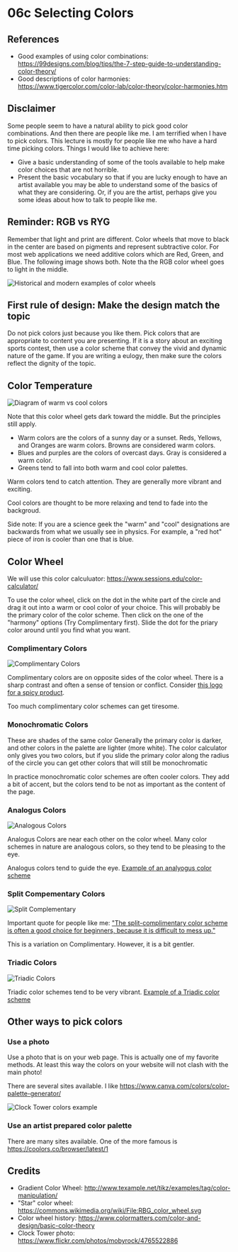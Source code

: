 # 06c Selecting Colors

## References

* Good examples of using color combinations: https://99designs.com/blog/tips/the-7-step-guide-to-understanding-color-theory/
* Good descriptions of color harmonies: https://www.tigercolor.com/color-lab/color-theory/color-harmonies.htm

## Disclaimer

Some people seem to have a natural ability to pick good color combinations.  And then there are people like me.  I am terrified when I have to pick colors.  This lecture is mostly for people like me who have a hard time picking colors.  Things I would like to achieve here:

* Give a basic understanding of some of the tools available to help make color choices that are not horrible.
* Present the basic vocabulary so that if you are lucky enough to have an artist available you may be able to understand some of the basics of what they are considering.  Or, if you are the artist, perhaps give you some ideas about how to talk to people like me.

## Reminder: RGB vs RYG

Remember that light and print are different.  Color wheels that move to black in the center are based on pigments and represent subtractive color.  For most web applications we need additive colors which are Red, Green, and Blue.  The following image shows both.  Note tha the RGB color wheel goes to light in the middle. 

![Historical and modern examples of color wheels](images/theory-wheel-history.jpg)

## First rule of design:  Make the design match the topic

Do not pick colors just because you like them.  Pick colors that are appropriate to content you are presenting.  If it is a story about an exciting sports contest, then use a color scheme that convey the vivid and dynamic nature of the game.  If you are writing a eulogy, then make sure the colors reflect the dignity of the topic.

## Color Temperature

![Diagram of warm vs cool colors](images/Warm-cool-Badge.jpg)

Note that this color wheel gets dark toward the middle.  But the principles still apply.

* Warm colors are the colors of a sunny day or a sunset.  Reds, Yellows, and Oranges are warm colors.  Browns are considered warm colors.
* Blues and purples are the colors of overcast days.  Gray is considered a warm color.
* Greens tend to fall into both warm and cool color palettes.

Warm colors tend to catch attention.  They are generally more vibrant and exciting.

Cool colors are thought to be more relaxing and tend to fade into the backgroud.

Side note:  If you are a science geek the "warm" and "cool" designations are backwards from what we usually see in physics.  For example, a "red hot" piece of iron is cooler than one that is blue.

## Color Wheel

We will use this color calculuator: https://www.sessions.edu/color-calculator/

To use the color wheel, click on the dot in the white part of the circle and drag it out into a warm or cool color of your choice.  This will probably be the primary color of the color scheme.  Then click on the one of the "harmony" options (Try Complimentary first). Slide the dot for the priary color around until you find what you want.

### Complimentary Colors

![Complimentary Colors](images/Complementary.gif)

Complimentary colors are on opposite sides of the color wheel.  There is a sharp contrast and often a sense of tension or conflict.  Consider [this logo for a spicy product](https://99designs-blog.imgix.net/blog/wp-content/uploads/2017/02/attachment_77636549-e1487960828594.jpg?auto=format&q=60&fit=max&w=930).

Too much complimentary color schemes can get tiresome.

### Monochromatic Colors

These are shades of the same color Generally the primary color is darker, and other colors in the palette are lighter (more white).  The color calculator only gives you two colors, but if you slide the primary color along the radius of the circle you can get other colors that will still be monochromatic

In practice monochromatic color schemes are often cooler colors.  They add a bit of accent, but the colors tend to be not as important as the content of the page.

### Analogus Colors

![Analogous Colors](images/Analogous.gif)

Analogus Colors are near each other on the color wheel.  Many color schemes in nature are analogous colors, so they tend to be pleasing to the eye.

Analogus colors tend to guide the eye.  [Example of an analyogus color scheme](https://99designs-blog.imgix.net/blog/wp-content/uploads/2017/02/Screen-Shot-2017-02-23-at-7.56.37-PM.png?auto=format&q=60&fit=max&w=930)

### Split Compementary Colors

![Split Complementary](images/SplitComplementary.gif)

Important quote for people like me: ["The split-complimentary color scheme is often a good choice for beginners, because it is difficult to mess up."](https://www.tigercolor.com/color-lab/color-theory/color-harmonies.htm)

This is a variation on Complimentary.  However, it is a bit gentler.

### Triadic Colors

![Triadic Colors](images/Triad.gif)

Triadic color schemes tend to be very vibrant.  [Example of a Triadic color scheme](https://99designs-blog.imgix.net/blog/wp-content/uploads/2017/02/have-it-your-way.jpg?auto=format&q=60&fit=max&w=930)

## Other ways to pick colors

### Use a photo

Use a photo that is on your web page.  This is actually one of my favorite methods.  At least this way the colors on your website will not clash with the main photo!

There are several sites available.  I like https://www.canva.com/colors/color-palette-generator/

![Clock Tower colors example](images/ClockTowerColors.png)

### Use an artist prepared color palette

There are many sites available.  One of the more famous is https://coolors.co/browser/latest/1

## Credits

* Gradient Color Wheel: http://www.texample.net/tikz/examples/tag/color-manipulation/
* "Star" color wheel: https://commons.wikimedia.org/wiki/File:RBG_color_wheel.svg
* Color wheel history: https://www.colormatters.com/color-and-design/basic-color-theory
* Clock Tower photo: https://www.flickr.com/photos/mobyrock/4765522886
